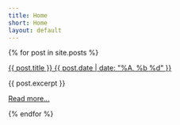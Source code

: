 ```yaml
---
title: Home
short: Home
layout: default
---
```


<div id="blog">

  {% for post in site.posts %}

  <article>

  <a href="{{ post.url }}">{{ post.title }} {{ post.date | date: "%A, %b %d" }}</a>

  {{ post.excerpt }}

  <a href="{{ post.url }}">Read more...</a>
  
  </article>

  {% endfor %}

</div>
